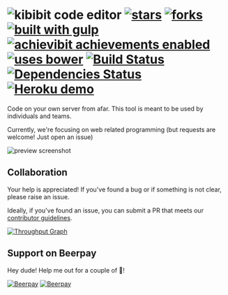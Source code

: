 # ![kibibit](http://i.imgur.com/xNRmBVl.png) code editor [![stars](http://github-svg-buttons.herokuapp.com/star.svg?user=Kibibit&repo=kibibit-code-editor&style=flat&background=007ec6)](http://github.com/Kibibit/kibibit-code-editor) [![forks](http://github-svg-buttons.herokuapp.com/fork.svg?user=Kibibit&repo=kibibit-code-editor&style=flat&background=007ec6)](http://github.com/Kibibit/kibibit-code-editor/fork) [![built with gulp](https://img.shields.io/badge/gulp-all_the_builds!-eb4a4b.svg?logo=data%3Aimage%2Fpng%3Bbase64%2CiVBORw0KGgoAAAANSUhEUgAAAAYAAAAOCAMAAAA7QZ0XAAAABlBMVEUAAAD%2F%2F%2F%2Bl2Z%2FdAAAAAXRSTlMAQObYZgAAABdJREFUeAFjAAFGRjSSEQzwUgwQkjAFAAtaAD0Ls2nMAAAAAElFTkSuQmCC)](http://gulpjs.com/) [![achievibit achievements enabled](https://img.shields.io/badge/achievibit-achievements-blue.svg)](http://achievibit.herokuapp.com) [![uses bower](https://img.shields.io/badge/-bower-ffcc30.svg?logo=data%3Aimage%2Fpng%3Bbase64%2CiVBORw0KGgoAAAANSUhEUgAAAA4AAAAMCAYAAABSgIzaAAAAAXNSR0IArs4c6QAAAUVJREFUKBVdkrFOwzAQhn87SICqio0NgVhoBCvQPkdIhcQIW2eE%2BggwsJUKWBmQmrwGqCAmhIChmRAvUBgAxYfPjh2Dh5z9332%2FT%2BcIBCttx0RUC9n4WbhTsrlmMvn9q9FmfGKrRRfLDXe0kVqU3b0IhvKjWyTHHZ834M52TJcrFoqWFJq7CtNriXPSmogpO7zRACGKPAfZbbc8xDJDae8LjVRh7%2FEd%2FeFVVS1QKt85pKL6wBV802gwi8%2BRRKO5YKCH1QLJSQe5brtygQjbdKKL%2B8UHhG7RLSGl2fLQ%2FHBc0sWDYop8OO%2BO4HF3e9%2FgBvkya1Gl5aIyO4ayACo1tP5W4qkf6Q54kY2JforsbM5I%2Fz8bkx%2FEp9aQlI38lsaAr2aX0eAvzNMNi0NTPyUL2xQbV3MwQvgHOdiDTuBYmxCycf0EYc0v17N7c0xaFo4AAAAASUVORK5CYII%3D)](https://bower.io/) [![Build Status](https://travis-ci.org/Kibibit/kibibit-code-editor.svg?branch=master)](https://travis-ci.org/Kibibit/kibibit-code-editor) [![Dependencies Status](https://img.shields.io/gemnasium/Kibibit/kibibit-code-editor.svg)](https://gemnasium.com/Kibibit/kibibit-code-editor) [![Heroku demo](https://heroku-badge.herokuapp.com/?app=kibibit-demo&style=flat&svg=1)](https://kibibit-demo.herokuapp.com/)

Code on your own server from afar. This tool is meant to be used by individuals and teams.

Currently, we're focusing on web related programming (but requests are welcome! Just open an issue)

![preview screenshot](http://i.imgur.com/u21o3Y5.png)

## Collaboration

Your help is appreciated! If you've found a bug or if something is not clear, please raise an issue.

Ideally, if you've found an issue, you can submit a PR that meets our [contributor guidelines](CONTRIBUTING.md).

[![Throughput Graph](https://graphs.waffle.io/Kibibit/kibibit-code-editor/throughput.svg)](https://waffle.io/Kibibit/kibibit-code-editor/metrics)

## Support on Beerpay
Hey dude! Help me out for a couple of :beers:!

[![Beerpay](https://beerpay.io/Kibibit/kibibit-code-editor/badge.svg?style=beer-square)](https://beerpay.io/Kibibit/kibibit-code-editor)  [![Beerpay](https://beerpay.io/Kibibit/kibibit-code-editor/make-wish.svg?style=flat-square)](https://beerpay.io/Kibibit/kibibit-code-editor?focus=wish)

